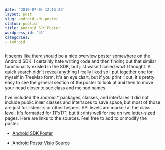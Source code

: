 ```yaml
---
date: '2010-07-06 12:15:26'
layout: post
slug: android-sdk-poster
status: publish
title: Android SDK Poster
wordpress_id: '46'
categories:
- Android
---
```


It seems like there should be a nice overview poster somewhere on the Android SDK. I certainly hate writing code and then finding out that similar functionality existed in the SDK, but just wasn't called what I thought. A quick search didn't reveal anything I really liked so I put together one for myself in TreeMap form. It's an eye chart, but if you print it out, it's pretty easy to see the general section of the poster to look at and then to move your head closer to see class and method names.


I've included the android.* packages, classes, and interfaces. I did not include public inner classes and interfaces to save space, but most of those are just for listeners or other helpers. API levels are marked at the class level. It's formatted for 11"x17", but it prints well for me on two letter-sized pages. Here are links to the sources. Feel free to add to or modify the poster.






	
  * [Android SDK Poster](http://troodon-software.com/wp-content/uploads/2010/07/AndroidClasses.pdf)

	
  * [Android Poster Visio Source](http://troodon-software.com/wp-content/uploads/2010/07/AndroidClasses.zip)


[](http://troodon-software.com/wp-content/uploads/2010/07/AndroidClasses.pdf)

[](http://troodon-software.com/wp-content/uploads/2010/07/AndroidClasses.zip)
